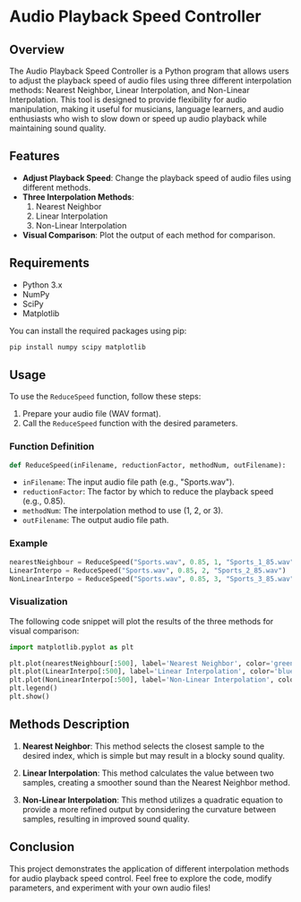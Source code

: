 # Audio Playback Speed Controller

## Overview

The Audio Playback Speed Controller is a Python program that allows users to adjust the playback speed of audio files using three different interpolation methods: Nearest Neighbor, Linear Interpolation, and Non-Linear Interpolation. This tool is designed to provide flexibility for audio manipulation, making it useful for musicians, language learners, and audio enthusiasts who wish to slow down or speed up audio playback while maintaining sound quality.

## Features

- **Adjust Playback Speed**: Change the playback speed of audio files using different methods.
- **Three Interpolation Methods**:
  1. Nearest Neighbor
  2. Linear Interpolation
  3. Non-Linear Interpolation
- **Visual Comparison**: Plot the output of each method for comparison.

## Requirements

- Python 3.x
- NumPy
- SciPy
- Matplotlib

You can install the required packages using pip:

```bash
pip install numpy scipy matplotlib
```

## Usage

To use the `ReduceSpeed` function, follow these steps:

1. Prepare your audio file (WAV format).
2. Call the `ReduceSpeed` function with the desired parameters.

### Function Definition

```python
def ReduceSpeed(inFilename, reductionFactor, methodNum, outFilename):
```

- `inFilename`: The input audio file path (e.g., "Sports.wav").
- `reductionFactor`: The factor by which to reduce the playback speed (e.g., 0.85).
- `methodNum`: The interpolation method to use (1, 2, or 3).
- `outFilename`: The output audio file path.

### Example

```python
nearestNeighbour = ReduceSpeed("Sports.wav", 0.85, 1, "Sports_1_85.wav")
LinearInterpo = ReduceSpeed("Sports.wav", 0.85, 2, "Sports_2_85.wav")
NonLinearInterpo = ReduceSpeed("Sports.wav", 0.85, 3, "Sports_3_85.wav")
```

### Visualization

The following code snippet will plot the results of the three methods for visual comparison:

```python
import matplotlib.pyplot as plt

plt.plot(nearestNeighbour[:500], label='Nearest Neighbor', color='green', linewidth=2.5, alpha=0.7)
plt.plot(LinearInterpo[:500], label='Linear Interpolation', color='blue', linewidth=2.5, alpha=0.7)
plt.plot(NonLinearInterpo[:500], label='Non-Linear Interpolation', color='red', linewidth=2.5, alpha=0.7)
plt.legend()
plt.show()
```

## Methods Description

1. **Nearest Neighbor**: This method selects the closest sample to the desired index, which is simple but may result in a blocky sound quality.
  
2. **Linear Interpolation**: This method calculates the value between two samples, creating a smoother sound than the Nearest Neighbor method.
  
3. **Non-Linear Interpolation**: This method utilizes a quadratic equation to provide a more refined output by considering the curvature between samples, resulting in improved sound quality.

## Conclusion

This project demonstrates the application of different interpolation methods for audio playback speed control. Feel free to explore the code, modify parameters, and experiment with your own audio files!
